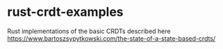 # rust-crdt-examples

Rust implementations of the basic CRDTs described here https://www.bartoszsypytkowski.com/the-state-of-a-state-based-crdts/
